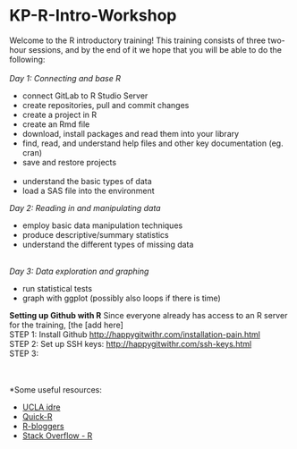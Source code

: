 # KP-R-Intro-Workshop

Welcome to the R introductory training! This training consists of three two-hour sessions, and by the end of it we hope that you will be able to do the following: 
<br/> <br/>
*Day 1: Connecting and base R*
- connect GitLab to R Studio Server 
- create repositories, pull and commit changes 
- create a project in R
- create an Rmd file
- download, install packages and read them into your library
- find, read, and understand help files and other key documentation (eg. cran)
- save and restore projects  <br/> <br/>
- understand the basic types of data
- load a SAS file into the environment

*Day 2: Reading in and manipulating data*
- employ basic data manipulation techniques
- produce descriptive/summary statistics
- understand the different types of missing data  <br/> <br/>

*Day 3: Data exploration and graphing*
- run statistical tests
- graph with ggplot
(possibly also loops if there is time)




**Setting up Github with R**
Since everyone already has access to an R server for the training, [the [add here]<br/>
STEP 1: Install Github http://happygitwithr.com/installation-pain.html <br/>
STEP 2: Set up SSH keys: http://happygitwithr.com/ssh-keys.html <br/>
STEP 3: 

<br/> <br/> 
*Some useful resources:
<br/> 
- [UCLA idre](http://www.ats.ucla.edu/stat/r/)  
- [Quick-R](http://statmethods.net/)  
- [R-bloggers](https://www.r-bloggers.com/)  
- [Stack Overflow - R](http://stackoverflow.com/questions/tagged/r)  
<br/> <br/> 

